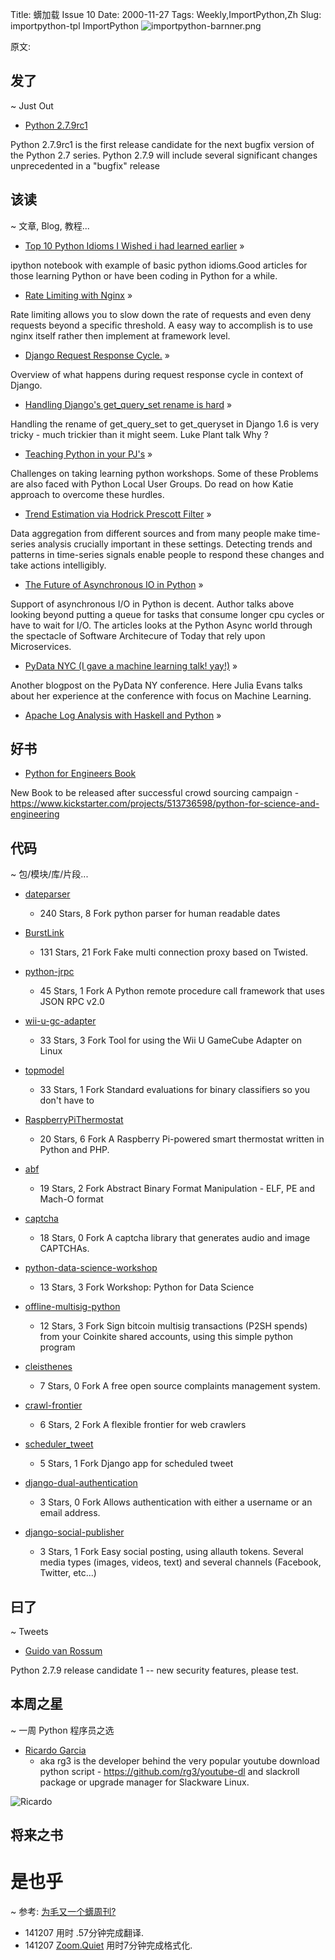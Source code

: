 Title: 蠎加载 Issue 10
Date: 2000-11-27
Tags: Weekly,ImportPython,Zh 
Slug: importpython-tpl
ImportPython
![importpython-barnner.png](http://zoomq.qiniudn.com/ZQCollection/snap/importpython-barnner.png?imageView2/2/h/80)


原文: [](http://importpython.com/static/files/issue10.html)



## 发了
~ Just Out


- [Python 2.7.9rc1](https://www.python.org/downloads/release/python-279rc1/)

Python 2.7.9rc1 is the first release candidate for the next bugfix version of the Python 2.7 series. Python 2.7.9 will include several significant changes unprecedented in a "bugfix" release

## 该读
~ 文章, Blog, 教程...

- [Top 10 Python Idioms I Wished i had learned earlier](http://nbviewer.ipython.org/github/Prooffreader/Misc_ipynb/blob/master/top_10_python_idioms.ipynb) »

ipython notebook with example of basic python idioms.Good articles for those learning Python or have been coding in Python for a while.

- [Rate Limiting with Nginx](http://lincolnloop.com/blog/rate-limiting-nginx/) »

Rate limiting allows you to slow down the rate of requests and even deny requests beyond a specific threshold. A easy way to accomplish is to use nginx itself rather then implement at framework level.

- [Django Request Response Cycle.](http://irisbeta.com/article/245366784/the-django-request-response-cycle/) »

Overview of what happens during request response cycle in context of Django.

- [Handling Django's get_query_set rename is hard](http://lukeplant.me.uk/blog/posts/handling-django%27s-get_query_set-rename-is-hard/) »

Handling the rename of get_query_set to get_queryset in Django 1.6 is very tricky - much trickier than it might seem. Luke Plant talk Why ?

- [Teaching Python in your PJ's](http://therealkatie.net/blog/2014/nov/17/teaching-python-your-pjs/) »

Challenges on taking learning python workshops. Some of these Problems are also faced with Python Local User Groups. Do read on how Katie approach to overcome these hurdles.

- [Trend Estimation via Hodrick Prescott Filter](http://bugra.github.io/work/notes/2014-11-24/trend-estimation-via-hodrick-prescott-filter/) »

Data aggregation from different sources and from many people make time-series analysis crucially important in these settings. Detecting trends and patterns in time-series signals enable people to respond these changes and take actions intelligibly.

- [The Future of Asynchronous IO in Python](https://medium.com/@paulcolomiets/the-future-of-asynchronous-io-in-python-ce200536d847)  »

Support of asynchronous I/O in Python is decent. Author talks above looking beyond putting a queue for tasks that consume longer cpu cycles or have to wait for I/O. The articles looks at the Python Async world through the spectacle of Software Architecure of Today that rely upon Microservices.

- [PyData NYC (I gave a machine learning talk! yay!)](http://jvns.ca/blog/2014/11/27/pydata-nyc-i-gave-a-machine-learning-talk-yay/)  »

Another blogpost on the PyData NY conference. Here Julia Evans talks about her experience at the conference with focus on Machine Learning.

- [Apache Log Analysis with Haskell and Python](http://www.matthieuamiguet.ch/blog/apache-log-analysis-haskell-python) » 

## 好书

- [Python for Engineers Book](http://pythonforengineers.com/pythonforengineersbook/)

New Book to be released after successful crowd sourcing campaign - https://www.kickstarter.com/projects/513736598/python-for-science-and-engineering

## 代码
~ 包/模块/库/片段...

- [dateparser](https://github.com/scrapinghub/dateparser)
    - 240 Stars, 8 Fork
python parser for human readable dates

- [BurstLink](https://github.com/mengskysama/BurstLink)
    - 131 Stars, 21 Fork
Fake multi connection proxy based on Twisted.

- [python-jrpc](https://github.com/alex-sherman/python-jrpc)
    - 45 Stars, 1 Fork
A Python remote procedure call framework that uses JSON RPC v2.0

- [wii-u-gc-adapter](https://github.com/ToadKing/wii-u-gc-adapter)
    - 33 Stars, 3 Fork
Tool for using the Wii U GameCube Adapter on Linux

- [topmodel](https://github.com/stripe/topmodel)
    - 33 Stars, 1 Fork
Standard evaluations for binary classifiers so you don't have to

- [RaspberryPiThermostat](https://github.com/Willseph/RaspberryPiThermostat)
    - 20 Stars, 6 Fork
A Raspberry Pi-powered smart thermostat written in Python and PHP.

- [abf](https://github.com/JonathanSalwan/abf)
    - 19 Stars, 2 Fork
Abstract Binary Format Manipulation - ELF, PE and Mach-O format

- [captcha](https://github.com/lepture/captcha)
    - 18 Stars, 0 Fork
A captcha library that generates audio and image CAPTCHAs.

- [python-data-science-workshop](https://github.com/justmarkham/python-data-science-workshop)
    - 13 Stars, 3 Fork
Workshop: Python for Data Science

- [offline-multisig-python](https://github.com/coinkite/offline-multisig-python)
    - 12 Stars, 3 Fork
Sign bitcoin multisig transactions (P2SH spends) from your Coinkite shared accounts, using this simple python program

- [cleisthenes](https://github.com/Cleisthenes/cleisthenes)
    - 7 Stars, 0 Fork
A free open source complaints management system.

- [crawl-frontier](https://github.com/scrapinghub/crawl-frontier)
    - 6 Stars, 2 Fork
A flexible frontier for web crawlers

- [scheduler_tweet](https://github.com/aoqfonseca/scheduler_tweet) 
    - 5 Stars, 1 Fork
Django app for scheduled tweet

- [django-dual-authentication](https://github.com/Zeioth/django-dual-authentication)
    - 3 Stars, 0 Fork
Allows authentication with either a username or an email address.

- [django-social-publisher](https://github.com/suselrd/django-social-publisher)
    - 3 Stars, 1 Fork
Easy social posting, using allauth tokens. Several media types (images, videos, text) and several channels (Facebook, Twitter, etc...) 


## 曰了
~ Tweets

- [Guido van Rossum](https://twitter.com/gvanrossum/status/537678882217132032)

Python 2.7.9 release candidate 1 -- new security features, please test.

## 本周之星
~ 一周 Python 程序员之选

- [Ricardo Garcia](https://github.com/rg3?tab=repositories)
    - aka rg3 is the developer behind the very popular youtube download python script - https://github.com/rg3/youtube-dl and slackroll package or upgrade manager for Slackware Linux.

![Ricardo](https://avatars0.githubusercontent.com/u/53487?v=3&s=100)

## 将来之书

# 是也乎
~ 参考: [为毛又一个蠎周刊?](importpython-why)

- 141207 用时 .57分钟完成翻译.
- 141207 [Zoom.Quiet](http://zoomquiet.io) 用时7分钟完成格式化.
